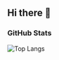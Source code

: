 ## Hi there 👋

<!--
**dianapanainte/dianapanainte** is a ✨ _special_ ✨ repository because its `README.md` (this file) appears on your GitHub profile.

Here are some ideas to get you started:

- 🔭 I’m currently working on ...
- 🌱 I’m currently learning ...
- 👯 I’m looking to collaborate on ...
- 🤔 I’m looking for help with ...
- 💬 Ask me about ...
- 📫 How to reach me: ...
- 😄 Pronouns: ...
- ⚡ Fun fact: ...
-->
### GitHub Stats

![Top Langs](https://github-readme-stats.vercel.app/api/top-langs/?username=dianapanainte&hide=javascript,css,scss,html&theme=tokyonight)
